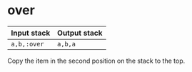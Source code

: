 # over

| Input stack | Output stack |
|-------------|--------------|
| `a,b,:over` | `a,b,a`      |

Copy the item in the second position on the stack to the top.